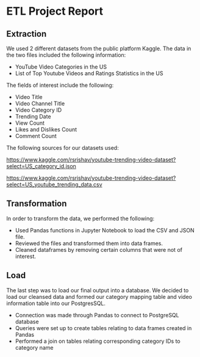 # ETL Project Report

## Extraction
We used 2 different datasets from the public platform Kaggle. The data in the two files included the following information:

*	YouTube Video Categories in the US
*	List of Top Youtube Videos and Ratings Statistics in the US

The fields of interest include the following:

*	Video Title
*	Video Channel Title
*	Video Category ID
* Trending Date
*	View Count
*	Likes and Dislikes Count
* Comment Count

The following sources for our datasets used:

https://www.kaggle.com/rsrishav/youtube-trending-video-dataset?select=US_category_id.json

https://www.kaggle.com/rsrishav/youtube-trending-video-dataset?select=US_youtube_trending_data.csv

## Transformation
In order to transform the data, we performed the following:

*	Used Pandas functions in Jupyter Notebook to load the CSV and JSON file.
*	Reviewed the files and transformed them into data frames.
*	Cleaned dataframes by removing certain columns that were not of interest.

## Load
The last step was to load our final output into a database. We decided to load our cleansed data and formed our category mapping table and video information table into our PostgresSQL.

* Connection was made through Pandas to connect to PostgreSQL database
* Queries were set up to create tables relating to data frames created in Pandas
* Performed a join on tables relating corresponding category IDs to category name
